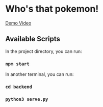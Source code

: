 # Who's that pokemon!

[Demo Video](https://www.youtube.com/watch?v=J20-to4ZOPc)

## Available Scripts

In the project directory, you can run:

### `npm start`


In another terminal, you can run:

### `cd backend`
### `python3 serve.py`
